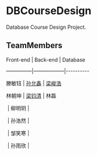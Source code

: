 # DBCourseDesign

Database Course Design Project.

## TeamMembers

Front-end | Back-end | Database

—————|——————|----------

滕敏钰 | [孙允鑫](https://github.com/byrantwithyou) | [梁峻浩]( <https://github.com/loathehao> )

林朝坤 | [梁钧清](https://github.com/pdzsbl) | 林磊

​	| 柳明玥 | 

​	| 孙浩然 |

​	| 邹笑寒 |

​	| 孙雨欣 |